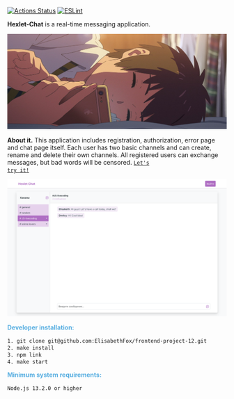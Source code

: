 [![Actions Status](https://github.com/ElisabethFox/frontend-project-12/workflows/hexlet-check/badge.svg)](https://github.com/ElisabethFox/frontend-project-12/actions)
[![ESLint](https://github.com/ElisabethFox/frontend-project-12/actions/workflows/eslint.yml/badge.svg)](https://github.com/ElisabethFox/frontend-project-12/actions/workflows/eslint.yml)

**Hexlet-Chat** is a real-time messaging application.

![RSS-img](./img/banner.jpg)

**About it.** This application includes registration, authorization, error page and chat page itself. Each user has two basic channels and can create, rename and delete their own channels. All registered users can exchange messages, but bad words will be censored.
<code>[Let's try it!](https://frontend-project-12-production-02f1.up.railway.app/login)</code> 

![RSS-img](./img/demo.png)

<span style="color:#59afe1"> **Developer installation:**</span>
```
1. git clone git@github.com:ElisabethFox/frontend-project-12.git
2. make install
3. npm link
4. make start
```

<span style="color:#59afe1"> **Minimum system requirements:**</span>
```
Node.js 13.2.0 or higher
```